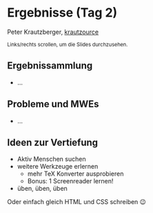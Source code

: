 # Ergebnisse (Tag 2)

Peter Krautzberger, [krautzource](https://krautzource.com)

<small>Links/rechts scrollen, um die Slides durchzusehen.</small>

## Ergebnissammlung

- ...

## Probleme und MWEs

- ...

## Ideen zur Vertiefung

- Aktiv Menschen suchen
- weitere Werkzeuge erlernen
  - mehr TeX Konverter ausprobieren
  - Bonus: 1 Screenreader lernen!
- üben, üben, üben


Oder einfach gleich HTML und CSS schreiben 😉
